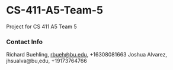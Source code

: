 # CS-411-A5-Team-5
Project for CS 411 A5 Team 5

### Contact Info

Richard Buehling, rbueh@bu.edu, +16308081663
Joshua Alvarez, jhsualva@bu,edu, +19173764766
